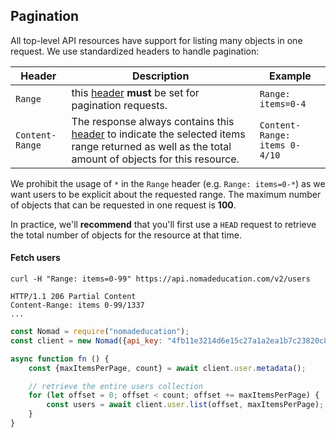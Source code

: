 ## Pagination

All top-level API resources have support for listing many objects in one request. We use standardized headers to handle pagination:

Header | Description | Example
---|--- | ---
`Range` | this [header](https://developer.mozilla.org/en-US/docs/Web/HTTP/Headers/Range) **must** be set for pagination requests. | `Range: items=0-4`
`Content-Range` | The response always contains this [header](https://developer.mozilla.org/en-US/docs/Web/HTTP/Headers/Content-Range) to indicate the selected items range returned as well as the total amount of objects for this resource. | `Content-Range: items 0-4/10`

We prohibit the usage of `*` in the `Range` header (e.g. `Range: items=0-*`) as we want users to be explicit about the requested range. The maximum number of objects that can be requested in one request is **100**.

In practice, we'll **recommend** that you'll first use a `HEAD` request to retrieve the total number of objects for the resource at that time.

#### Fetch users

```curl
curl -H "Range: items=0-99" https://api.nomadeducation.com/v2/users

HTTP/1.1 206 Partial Content
Content-Range: items 0-99/1337
...
```

```javascript
const Nomad = require("nomadeducation");
const client = new Nomad({api_key: "4fb11e3214d6e15c27a1a2ea1b7c23820c8bada4"});

async function fn () {
    const {maxItemsPerPage, count} = await client.user.metadata();

    // retrieve the entire users collection
    for (let offset = 0; offset < count; offset += maxItemsPerPage) {
        const users = await client.user.list(offset, maxItemsPerPage);
    }
}
```
